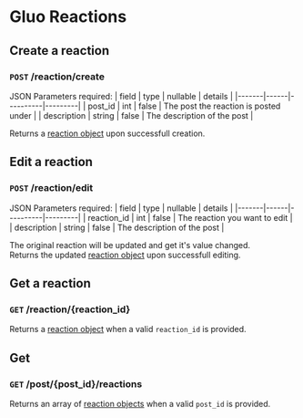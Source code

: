 # Gluo Reactions

## Create a reaction

### `POST` /reaction/create

JSON Parameters required:
| field | type | nullable | details |
|-------|------|----------|---------|
| post_id | int | false | The post the reaction is posted under |
| description | string | false | The description of the post |

Returns a [reaction object](/v4/core/objects.md#reaction-object) upon successfull creation.

## Edit a reaction

### `POST` /reaction/edit

JSON Parameters required:
| field | type | nullable | details |
|-------|------|----------|---------|
| reaction_id | int | false | The reaction you want to edit |
| description | string | false | The description of the post |

The original reaction will be updated and get it's value changed.  
Returns the updated [reaction object](/v4/core/objects.md#reaction-object) upon successfull editing.

## Get a reaction

### `GET` /reaction/{reaction_id}

Returns a [reaction object](/v4/core/objects.md#reaction-object) when a valid `reaction_id` is provided.

## Get

### `GET` /post/{post_id}/reactions

Returns an array of [reaction objects](/v4/core/objects.md#reaction-object) when a valid `post_id` is provided.
